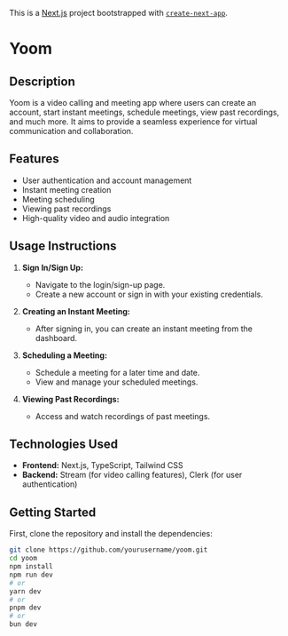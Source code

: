 This is a [Next.js](https://nextjs.org/) project bootstrapped with [`create-next-app`](https://github.com/vercel/next.js/tree/canary/packages/create-next-app).

# Yoom

## Description

Yoom is a video calling and meeting app where users can create an account, start instant meetings, schedule meetings, view past recordings, and much more. It aims to provide a seamless experience for virtual communication and collaboration.

## Features

- User authentication and account management
- Instant meeting creation
- Meeting scheduling
- Viewing past recordings
- High-quality video and audio integration

## Usage Instructions

1. **Sign In/Sign Up:**
   - Navigate to the login/sign-up page.
   - Create a new account or sign in with your existing credentials.

2. **Creating an Instant Meeting:**
   - After signing in, you can create an instant meeting from the dashboard.

3. **Scheduling a Meeting:**
   - Schedule a meeting for a later time and date.
   - View and manage your scheduled meetings.

4. **Viewing Past Recordings:**
   - Access and watch recordings of past meetings.

## Technologies Used

- **Frontend:** Next.js, TypeScript, Tailwind CSS
- **Backend:** Stream (for video calling features), Clerk (for user authentication)

## Getting Started

First, clone the repository and install the dependencies:

```bash
git clone https://github.com/yourusername/yoom.git
cd yoom
npm install
npm run dev
# or
yarn dev
# or
pnpm dev
# or
bun dev



